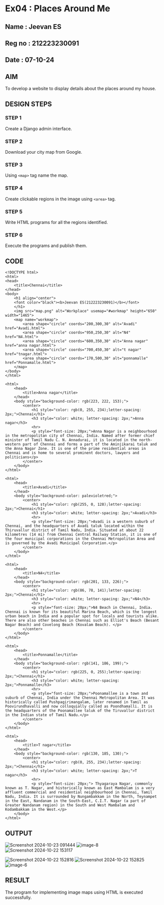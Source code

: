 # Ex04 : Places Around Me
## Name : Jeevan ES
## Reg no : 212223230091
## Date : 07-10-24

## AIM
To develop a website to display details about the places around my house.

## DESIGN STEPS

### STEP 1
Create a Django admin interface.

### STEP 2
Download your city map from Google.

### STEP 3
Using ```<map>``` tag name the map.

### STEP 4
Create clickable regions in the image using ```<area>``` tag.

### STEP 5
Write HTML programs for all the regions identified.

### STEP 6
Execute the programs and publish them.

## CODE
```
<!DOCTYPE html>
<html>
<head>
    <title>Chennai</title>
</head>
<body>
    <h1 align="center">
    <font color="black"><b>Jeevan ES(212223230091)</b></font>
    </h1>
    <img src="map.png" alt="Workplace" usemap="#workmap" height="650" width="1465">
    <map name="workmap">
        <area shape="circle" coords="200,300,30" alt="Avadi" href="Avadi.html">
        <area shape="circle" coords="950,250,30" alt="N4" href="N4.html">
        <area shape="circle" coords="600,350,30" alt="Anna nagar" href="anna nagar.html">
        <area shape="circle" coords="700,450,30" alt="t nagar" href="tnagar.html">
        <area shape="circle" coords="170,500,30" alt="ponnamalle" href="Ponnamalle.html">
    </map>
</body>
</html>
```
```
<html>
    <head>
        <title>Anna nagar</title>
    </head>
    <body style="background-color: rgb(223, 222, 153);">
        <center>
            <h1 style="color: rgb(0, 255, 234);letter-spacing: 2px;">Chennai</h1>
            <h3 style="color: white; letter-spacing: 2px;">Anna nagar</h3>
            <hr>
            <p style="font-size: 20px;">Anna Nagar is a neighbourhood in the metropolitan city of Chennai, India. Named after former chief minister of Tamil Nadu C. N. Annadurai, it is located in the north-western part of Chennai and forms a part of the Aminjikarai taluk and the Anna Nagar Zone. It is one of the prime residential areas in Chennai and is home to several prominent doctors, lawyers and politicians</p>
        </center>
    </body>
</html>

```

```
<html>
    <head>
        <title>Avadi</title>
    </head>
    <body style="background-color: palevioletred;">
        <center>
            <h1 style="color: rgb(255, 0, 128);letter-spacing: 2px;">Chennai</h1>
            <h3 style="color: white; letter-spacing: 2px;">Avadi</h3>
            <hr>
            <p style="font-size: 20px;">Avadi is a western suburb of Chennai, and the headquarters of Avadi taluk located within the Thiruvallur district of Tamil Nadu, India. Situated at about 22 kilometres (14 mi) from Chennai Central Railway Station, it is one of the four municipal corporations in the Chennai Metropolitan Area and is governed by the Avadi Municipal Corporation.</p>
        </center>
    </body>
</html>
```
```
<html>
    <head>
        <title>N4</title>
    </head>
    <body style="background-color: rgb(201, 133, 226);">
        <center>
            <h1 style="color: rgb(86, 78, 141);letter-spacing: 2px;">Chennai</h1>
            <h3 style="color: white; letter-spacing: 2px;">N4</h3>
            <hr>
            <p style="font-size: 20px;">N4 Beach in Chennai, India. Chennai is known for its beautiful Marina Beach, which is the longest urban beach in India and a popular spot for locals and tourists alike. There are also other beaches in Chennai such as Elliot's Beach (Besant Nagar Beach) and Covelong Beach (Kovalam Beach). </p>
        </center>
    </body>
</html>
```
```
<html>
    <head>
        <title>Ponnamalle</title>
    </head>
    <body style="background-color: rgb(141, 186, 199);">
        <center>
            <h1 style="color: rgb(225, 0, 255);letter-spacing: 2px;">Chennai</h1>
            <h3 style="color: white; letter-spacing: 2px;">Ponnamalle</h3>
            <hr>
            <p style="font-size: 20px;">Poonamallee is a town and suburb of Chennai, India under the Chennai Metropolitan Area. It was historically called Pushpagirimangalam, later renamed in Tamil as Poovirundhavalli and now colloquially called as Poondhamalli. It is the headquarters of the Poonamallee taluk of the Tiruvallur district in the Indian state of Tamil Nadu.</p>
        </center>
    </body>
</html>
```
```
<html>
    <head>
        <title>T nagar</title>
    </head>
    <body style="background-color: rgb(130, 185, 130);">
        <center>
            <h1 style="color: rgb(0, 255, 234);letter-spacing: 2px;">Chennai</h1>
            <h3 style="color: white; letter-spacing: 2px;">T nagar</h3>
            <hr>
            <p style="font-size: 20px;"> Thyagaraya Nagar, commonly known as T. Nagar, and historically known as East Mambalam is a very affluent commercial and residential neighbourhood in Chennai, Tamil Nadu, India. It is surrounded by Nungambakkam in the North, Teynampet in the East, Nandanam in the South-East, C.I.T. Nagar (a part of Greater Nandanam region) in the South and West Mambalam and Kodambakkam in the West.</p>
    </body>
</html>
```


## OUTPUT

![Screenshot 2024-10-23 091444](https://github.com/user-attachments/assets/fb71a7ce-bead-4d90-9db4-e9825a7ce7f1)
![image-8](https://github.com/user-attachments/assets/5c4a62ba-2793-41b4-8fd9-8814b7358b34)
![Screenshot 2024-10-22 153117](https://github.com/user-attachments/assets/efead3ce-bf53-45bd-abf5-c87b006ffe06)

![Screenshot 2024-10-22 152816](https://github.com/user-attachments/assets/64375738-b693-4325-9953-aafc236a8ea4)
![Screenshot 2024-10-22 152825](https://github.com/user-attachments/assets/96b04f12-c629-45f6-b2f2-944f80856267)
![image-6](https://github.com/user-attachments/assets/b9d02f22-95d1-47a6-bd10-b1ff0abc640d)



## RESULT
The program for implementing image maps using HTML is executed successfully.
